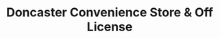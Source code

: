 ---
title: "Doncaster Convenience Store & Off License"
url: /doncaster/doncaster-convenience-store-and-off-license/
shop: convenience
---